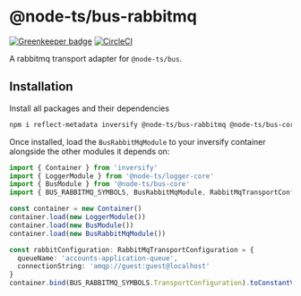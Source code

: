 # @node-ts/bus-rabbitmq

[![Greenkeeper badge](https://badges.greenkeeper.io/node-ts/bus.svg)](https://greenkeeper.io/)
[![CircleCI](https://circleci.com/gh/node-ts/bus/tree/master.svg?style=svg)](https://circleci.com/gh/node-ts/bus/tree/master)

A rabbitmq transport adapter for `@node-ts/bus`.

## Installation

Install all packages and their dependencies

```bash
npm i reflect-metadata inversify @node-ts/bus-rabbitmq @node-ts/bus-core
```

Once installed, load the `BusRabbitMqModule` to your inversify container alongside the other modules it depends on:

```typescript
import { Container } from 'inversify'
import { LoggerModule } from '@node-ts/logger-core'
import { BusModule } from '@node-ts/bus-core'
import { BUS_RABBITMQ_SYMBOLS, BusRabbitMqModule, RabbitMqTransportConfiguration } from '@node-ts/bus-rabbitmq'

const container = new Container()
container.load(new LoggerModule())
container.load(new BusModule())
container.load(new BusRabbitMqModule())

const rabbitConfiguration: RabbitMqTransportConfiguration = {
  queueName: 'accounts-application-queue',
  connectionString: 'amqp://guest:guest@localhost'
}
container.bind(BUS_RABBITMQ_SYMBOLS.TransportConfiguration).toConstantValue(rabbitConfiguration)
```
